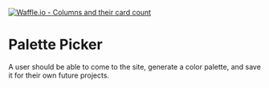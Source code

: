 [![Waffle.io - Columns and their card count](https://badge.waffle.io/AdamMescher/palette-picker.png?columns=all)](https://waffle.io/AdamMescher/palette-picker?utm_source=badge)
# Palette Picker

A user should be able to come to the site, generate a color palette, and save it for their own future projects.
